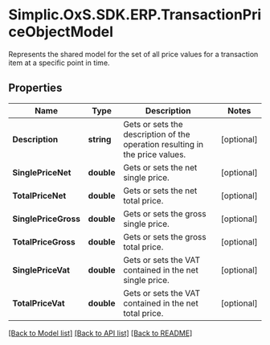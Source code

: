 # Simplic.OxS.SDK.ERP.TransactionPriceObjectModel
Represents the shared model for the set of all price values for a transaction item at a specific point in time.

## Properties

Name | Type | Description | Notes
------------ | ------------- | ------------- | -------------
**Description** | **string** | Gets or sets the description of the operation resulting in the price values. | [optional] 
**SinglePriceNet** | **double** | Gets or sets the net single price. | [optional] 
**TotalPriceNet** | **double** | Gets or sets the net total price. | [optional] 
**SinglePriceGross** | **double** | Gets or sets the gross single price. | [optional] 
**TotalPriceGross** | **double** | Gets or sets the gross total price. | [optional] 
**SinglePriceVat** | **double** | Gets or sets the VAT contained in the net single price. | [optional] 
**TotalPriceVat** | **double** | Gets or sets the VAT contained in the net total price. | [optional] 

[[Back to Model list]](../README.md#documentation-for-models) [[Back to API list]](../README.md#documentation-for-api-endpoints) [[Back to README]](../README.md)

